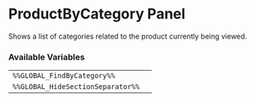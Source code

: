 # ProductByCategory Panel

Shows a list of categories related to the product currently being viewed.

### Available Variables
|||
|---|---|
| `%%GLOBAL_FindByCategory%%` |
| `%%GLOBAL_HideSectionSeparator%%` |
